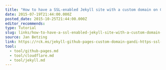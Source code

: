 ```yaml
---
title: "How to have a SSL-enabled Jekyll site with a custom domain on GitHub Pages"
date: 2015-07-19T21:44:00.000Z
posted_date: 2015-10-25T21:44:00.000Z
editor_recommends:
type: Tutorial
slug: links/how-to-have-a-ssl-enabled-jekyll-site-with-a-custom-domain-on-github-pages
source: Jan Betzing
link: https://rck.ms/jekyll-github-pages-custom-domain-gandi-https-ssl-cloudflare/
tool:
  - tool/github-pages.md
  - tool/cloudflare.md
  - tool/jekyll.md
---
```

